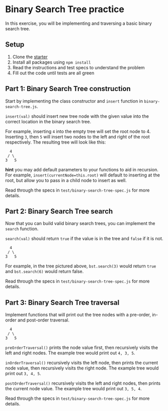 # Binary Search Tree practice

In this exercise, you will be implementing and traversing a basic binary
search tree.

## Setup

1. Clone the [starter]
2. Install all packages using `npm install`
3. Read the instructions and test specs to understand the problem
4. Fill out the code until tests are all green

## Part 1: Binary Search Tree construction

Start by implementing the class constructor and `insert` function in
`binary-search-tree.js`.

`insert(val)` should insert new tree node with the given value into the
correct location in the binary search tree.

For example, inserting `4` into the empty tree will set the root node to 4.
Inserting `3`, then `5` will insert two nodes to the left and right of the
root respectively. The resulting tree will look like this:

```plaintext
  4
 / \
3   5
```

**hint** you may add default parameters to your functions to aid in recursion.
For example, `insert(currentNode=this.root)` will default to inserting at the
root, but allow you to pass in a child node to insert as well.

Read through the specs in `test/binary-search-tree-spec.js` for more details.

## Part 2: Binary Search Tree search

Now that you can build valid binary search trees, you can implement the
`search` function.

`search(val)` should return `true` if the value is in the tree and `false` if
it is not.

```plaintext
  4
 / \
3   5
```

For example, in the tree pictured above, `bst.search(3)` would return `true`
and `bst.search(6)` would return false.

Read through the specs in `test/binary-search-tree-spec.js` for more details.


## Part 3: Binary Search Tree traversal

Implement functions that will print out the tree nodes with a pre-order,
in-order and post-order traversal.

```plaintext
  4
 / \
3   5
```

`preOrderTraversal()` prints the node value first, then recursively visits the
left and right nodes. The example tree would print out `4, 3, 5`.

`inOrderTraversal()` recursively visits the left node, then prints the current
node value, then recursively visits the right node. The example tree would
print out `3, 4, 5`.

`postOrderTraversal()` recursively visits the left and right nodes, then
prints the current node value. The example tree would print out `3, 5, 4`.

Read through the specs in `test/binary-search-tree-spec.js` for more details.


[starter]: https://github.com/appacademy-starters/binary-search-tree-practice